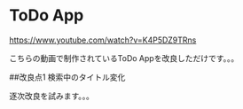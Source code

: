 # ToDo App

https://www.youtube.com/watch?v=K4P5DZ9TRns

こちらの動画で制作されているToDo Appを改良しただけです。。。

##改良点1
検索中のタイトル変化



逐次改良を試みます。。。